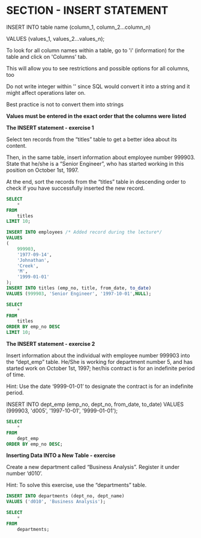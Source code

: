 # SECTION - INSERT STATEMENT


INSERT INTO table name (column_1, column_2...column_n)

VALUES (values_1, values_2...values_n);


To look for all column names within a table, go to 'i' (information) for the table and click on 'Columns' tab.

This will allow you to see restrictions and possible options for all columns, too

Do not write integer within '' since SQL would convert it into a string and it might affect operations later on.


Best practice is not to convert them into strings

**Values must be entered in the exact order that the columns were listed**


**The INSERT statement - exercise 1**

Select ten records from the “titles” table to get a better idea about its content.

Then, in the same table, insert information about employee number 999903. State that he/she is a “Senior Engineer”, who has started working in this position on October 1st, 1997.

At the end, sort the records from the “titles” table in descending order to check if you have successfully inserted the new record.


```sql
SELECT 
    *
FROM
    titles
LIMIT 10;

INSERT INTO employees /* Added record during the lecture*/
VALUES
(
    999903,
    '1977-09-14',
    'Johnathan',
    'Creek',
    'M',
    '1999-01-01'
);
INSERT INTO titles (emp_no, title, from_date, to_date)
VALUES (999903, 'Senior Engineer', '1997-10-01',NULL);

SELECT 
    *
FROM
    titles
ORDER BY emp_no DESC
LIMIT 10;
```


**The INSERT statement - exercise 2**

Insert information about the individual with employee number 999903 into the “dept_emp” table. He/She is working for department number 5, and has started work on  October 1st, 1997; her/his contract is for an indefinite period of time.

Hint: Use the date ‘9999-01-01’ to designate the contract is for an indefinite period.

INSERT INTO dept_emp (emp_no, dept_no, from_date, to_date)
VALUES (999903, 'd005', '1997-10-01', '9999-01-01');


```sql
SELECT 
    *
FROM
    dept_emp
ORDER BY emp_no DESC;
```


**Inserting Data INTO a New Table - exercise**

Create a new department called “Business Analysis”. Register it under number ‘d010’.

Hint: To solve this exercise, use the “departments” table.


```sql
INSERT INTO departments (dept_no, dept_name)
VALUES ('d010', 'Business Analysis');

SELECT 
    *
FROM
    departments;
```

